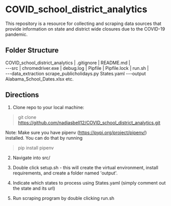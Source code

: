 # COVID_school_district_analytics
This repository is a resource for collecting and scraping data sources that provide information on state and district wide closures due to the COVID-19 pandemic.


## Folder Structure
COVID_school_district_analytics
|   .gitignore
|   README.md
|       
\---src
    |   chromedriver.exe
    |   debug.log
    |   Pipfile
    |   Pipfile.lock
    |   run.sh
    |   
    \---data_extraction
            scrape_publicholidays.py
            States.yaml
    \---output
            Alabama_School_Dates.xlsx
            etc.

## Directions
1. Clone repo to your local machine:
> git clone https://github.com/nadiasbell12/COVID_school_district_analytics.git

Note: Make sure you have pipenv (https://pypi.org/project/pipenv/) installed. You can do that by running
> pip install pipenv

2. Navigate into src/

3. Double click setup.sh - this will create the virtual environment, install requirements, and create a folder named 'output'.

4. Indicate which states to process using States.yaml (simply comment out the state and its url)

5. Run scraping program by double clicking run.sh
